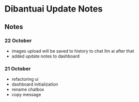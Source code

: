 # Dibantuai Update Notes

## Notes
### 22 October
- images upload will be saved to history to chat llm ai after that
- added update notes to dashboard

### 21 October
- refactoring ui
- dashboard initialization
- rename chatbox
- copy message
